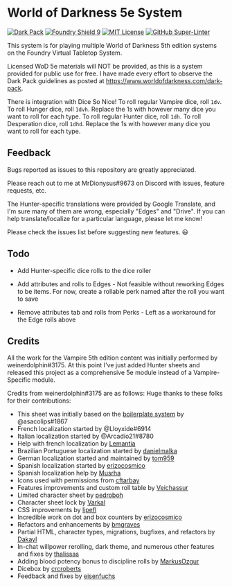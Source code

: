 # World of Darkness 5e System

[![Dark Pack]][Dark Pack URL]
[![Foundry Shield 9]][Foundry URL]
[![MIT License]][MIT URL]
[![GitHub Super-Linter]][Super-Linter URL]

This system is for playing multiple World of Darkness 5th edition systems on the Foundry Virtual Tabletop System.

Licensed WoD 5e materials will NOT be provided, as this is a system provided for public use for free.  I have made every effort to observe the Dark Pack guidelines as posted at https://www.worldofdarkness.com/dark-pack. 

There is integration with Dice So Nice! 
To roll regular Vampire dice, roll `1dv`. To roll Hunger dice, roll `1dvh`. Replace the 1s with however many dice you want to roll for each type.
To roll regular Hunter dice, roll `1dh`. To roll Desperation dice, roll `1dhd`. Replace the 1s with however many dice you want to roll for each type.

## Feedback

Bugs reported as issues to this repository are greatly appreciated.

Please reach out to me at MrDionysus#9673 on Discord with issues, feature requests, etc.

The Hunter-specific translations were provided by Google Translate, and I'm sure many of them are wrong, especially "Edges" and "Drive".  If you can help translate/localize for a particular language, please let me know!

Please check the issues list before suggesting new features. :smiley:

## Todo
* Add Hunter-specific dice rolls to the dice roller

* Add attributes and rolls to Edges - Not feasible without reworking Edges to be items.  For now, create a rollable perk named after the roll you want to save
* Remove attributes tab and rolls from Perks  - Left as a workaround for the Edge rolls above


## Credits

All the work for the Vampire 5th edition content was initially performed by weinerdolphin#3175.  At this point I've just added Hunter sheets and released this project as a comprehensive 5e module instead of a Vampire-Specific module.

Credits from weinerdolphin#3175 are as follows:
Huge thanks to these folks for their contributions:

* This sheet was initially based on the [boilerplate system] by @asacolips#1867
* French localization started by @Lloyxide#6914
* Italian localization started by @Arcadio21#8780
* Help with french localization by [Lemantia]
* Brazilian Portuguese localization started by [danielmalka]
* German localization started and maintained by [tom959]
* Spanish localization started by [erizocosmico]
* Spanish localization help by [Musrha]
* Icons used with permissions from [cftarbay]
* Features improvements and custom roll table by [Veichassur]
* Limited character sheet by [pedroboh]
* Character sheet lock by [Varkal]
* CSS improvements by [lipefl]
* Incredible work on dot and box counters by [erizocosmico]
* Refactors and enhancements by [bmgraves]
* Partial HTML, character types, migrations, bugfixes, and refactors by [Dakayl]
* In-chat willpower rerolling, dark theme, and numerous other features and fixes by [thalissas]
* Adding blood potency bonus to discipline rolls by [MarkusOzgur]
* Dicebox by [crcroberts]
* Feedback and fixes by [eisenfuchs]

[Foundry Shield 9]: https://img.shields.io/badge/Foundry-9-informational
[Foundry URL]: https://foundryvtt.com

[MIT License]: https://img.shields.io/badge/License-MIT-green
[MIT URL]: https://github.com/Rayji96/foundry-V5/blob/main/LICENSE

[GitHub Super-Linter]: https://github.com/Rayji96/foundry-V5/workflows/Super-Linter/badge.svg
[Super-Linter URL]: https://github.com/marketplace/actions/super-linter

[Dark Pack]: https://s3-eu-north-1.amazonaws.com/pdx-campaign-wp-data/uploads/sites/10/2021/10/05102936/darkpack_logo2-300x300.png
[Dark Pack URL]: https://www.worldofdarkness.com/dark-pack

[boilerplate system]: https://gitlab.com/asacolips-projects/foundry-mods/foundryvtt-system-tutorial
[danielmalka]: https://github.com/danielmalka
[cftarbay]: https://github.com/cftarbay
[lipefl]: https://github.com/lipefl
[erizocosmico]: https://github.com/erizocosmico
[tom959]: https://github.com/tom959
[bmgraves]: https://github.com/bmgraves
[eisenfuchs]: https://github.com/eisenfuchs
[Veichassur]: https://github.com/Veichassur
[pedroboh]: https://github.com/pedroboh
[Lemantia]: https://github.com/Lemantia
[Varkal]: https://github.com/Varkal
[Dakayl]: https://github.com/Dakayl
[thalissas]: https://github.com/thalissa
[MarkusOzgur]: https://github.com/MarkusOzgur
[Musrha]: https://github.com/Musrha
[crcroberts]: https://github.com/crcroberts
